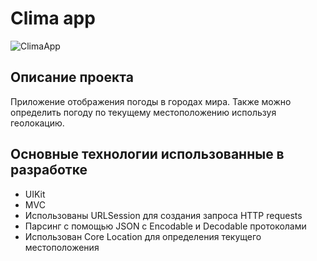 
#  Clima app

![ClimaApp](https://user-images.githubusercontent.com/108031144/228788066-08f29da7-bfa9-4fe5-b118-b2e644d3d9ac.gif)

## Описание проекта

Приложение отображения погоды в городах мира. Также можно определить погоду по текущему местоположению используя геолокацию.

## Основные технологии использованные в разработке
* UIKit
* MVC
* Использованы URLSession для создания запроса HTTP requests
* Парсинг с помощью JSON с Encodable и Decodable протоколами 
* Использован Core Location для определения текущего местоположения
